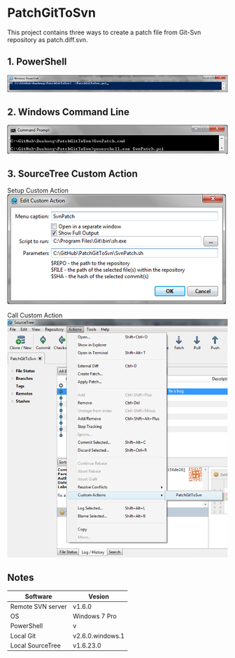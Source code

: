 # PatchGitToSvn

This project contains three ways to create a patch file from Git-Svn repository as patch.diff.svn.

## 1. PowerShell
![Image Run SvnPatch.ps1](/img/SvnPatchPs1.png)

## 2. Windows Command Line
![Image Run SvnPatch.cmd](/img/SvnPatchCmd.png)

## 3. SourceTree Custom Action
Setup Custom Action
![Image Setup Custom Action](/img/SourceTreeSetupCustomAction.png)

Call Custom Action
![Image Call Custom Action](/img/SourceTreeCallCustomAction.png)

## Notes
Software|Vesion
--------|------
Remote SVN server|v1.6.0
OS|Windows 7 Pro
PowerShell|v
Local Git|v2.6.0.windows.1
Local SourceTree|v1.6.23.0
